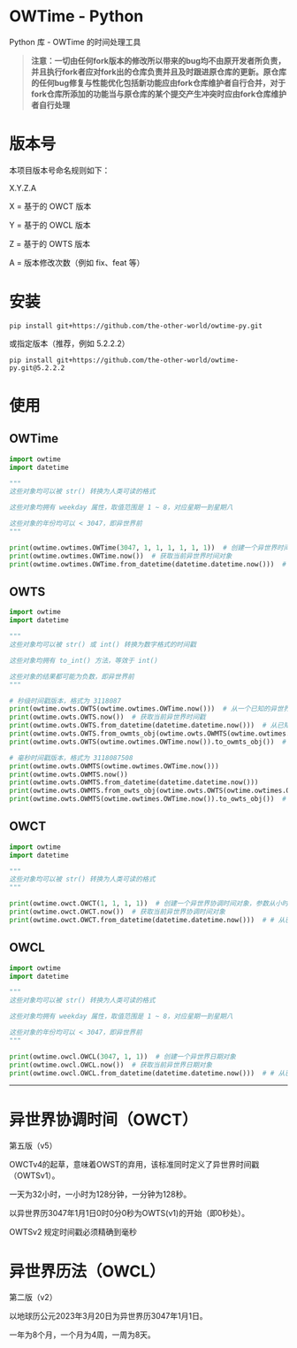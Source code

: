 # OWTime - Python
Python 库 - OWTime 的时间处理工具

> __**注意：一切由任何fork版本的修改所以带来的bug均不由原开发者所负责，并且执行fork者应对fork出的仓库负责并且及时跟进原仓库的更新。原仓库的任何bug修复与性能优化包括新功能应由fork仓库维护者自行合并，对于fork仓库所添加的功能当与原仓库的某个提交产生冲突时应由fork仓库维护者自行处理**__

# 版本号

本项目版本号命名规则如下：

X.Y.Z.A

X = 基于的 OWCT 版本

Y = 基于的 OWCL 版本

Z = 基于的 OWTS 版本

A = 版本修改次数（例如 fix、feat 等）

# 安装

```shell
pip install git+https://github.com/the-other-world/owtime-py.git
```

或指定版本（推荐，例如 5.2.2.2）

```shell
pip install git+https://github.com/the-other-world/owtime-py.git@5.2.2.2
```

# 使用
## OWTime
```python
import owtime
import datetime

"""
这些对象均可以被 str() 转换为人类可读的格式

这些对象均拥有 weekday 属性，取值范围是 1 ~ 8，对应星期一到星期八

这些对象的年份均可以 < 3047，即异世界前
"""

print(owtime.owtimes.OWTime(3047, 1, 1, 1, 1, 1, 1))  # 创建一个异世界时间对象
print(owtime.owtimes.OWTime.now())  # 获取当前异世界时间对象
print(owtime.owtimes.OWTime.from_datetime(datetime.datetime.now()))  # 从已知的现实时间（任意时区）反推异世界时间
```
## OWTS
```python
import owtime
import datetime

"""
这些对象均可以被 str() 或 int() 转换为数字格式的时间戳

这些对象均拥有 to_int() 方法，等效于 int()

这些对象的结果都可能为负数，即异世界前
"""

# 秒级时间戳版本，格式为 3118087
print(owtime.owts.OWTS(owtime.owtimes.OWTime.now()))  # 从一个已知的异世界时间反推出异世界时间戳
print(owtime.owts.OWTS.now())  # 获取当前异世界时间戳
print(owtime.owts.OWTS.from_datetime(datetime.datetime.now()))  # 从已知的现实时间（任意时区）反推异世界时间戳
print(owtime.owts.OWTS.from_owmts_obj(owtime.owts.OWMTS(owtime.owtimes.OWTime.now())))  # 从一个已知的异世界毫秒时间戳转为秒级时间戳
print(owtime.owts.OWTS(owtime.owtimes.OWTime.now()).to_owmts_obj())  # 与上面这条等效，更优雅的写法

# 毫秒时间戳版本，格式为 3118087508
print(owtime.owts.OWMTS(owtime.owtimes.OWTime.now()))
print(owtime.owts.OWMTS.now())
print(owtime.owts.OWMTS.from_datetime(datetime.datetime.now()))
print(owtime.owts.OWMTS.from_owts_obj(owtime.owts.OWTS(owtime.owtimes.OWTime.now())))  # 从一个已知的异世界秒级时间戳转为毫秒时间戳
print(owtime.owts.OWMTS(owtime.owtimes.OWTime.now()).to_owts_obj())  # 与上面这条等效，更优雅的写法
```

## OWCT
```python
import owtime
import datetime

"""
这些对象均可以被 str() 转换为人类可读的格式
"""

print(owtime.owct.OWCT(1, 1, 1, 1))  # 创建一个异世界协调时间对象，参数从小时到毫秒，毫秒选填，不填为 0
print(owtime.owct.OWCT.now())  # 获取当前异世界协调时间对象
print(owtime.owct.OWCT.from_datetime(datetime.datetime.now()))  # # 从已知的现实时间（任意时区）反推异世界协调时间
```

## OWCL
```python
import owtime
import datetime

"""
这些对象均可以被 str() 转换为人类可读的格式

这些对象均拥有 weekday 属性，取值范围是 1 ~ 8，对应星期一到星期八

这些对象的年份均可以 < 3047，即异世界前
"""

print(owtime.owcl.OWCL(3047, 1, 1))  # 创建一个异世界日期对象
print(owtime.owcl.OWCL.now())  # 获取当前异世界日期对象
print(owtime.owcl.OWCL.from_datetime(datetime.datetime.now()))  # # 从已知的现实时间（任意时区）反推异世界日期
```

---

# 异世界协调时间（OWCT）

第五版（v5）

OWCTv4的起草，意味着OWST的弃用，该标准同时定义了异世界时间戳（OWTSv1）。

一天为32小时，一小时为128分钟，一分钟为128秒。

以异世界历3047年1月1日0时0分0秒为OWTS(v1)的开始（即0秒处）。

OWTSv2 规定时间戳必须精确到毫秒

# 异世界历法（OWCL）

第二版（v2）

以地球历公元2023年3月20日为异世界历3047年1月1日。

一年为8个月，一个月为4周，一周为8天。
